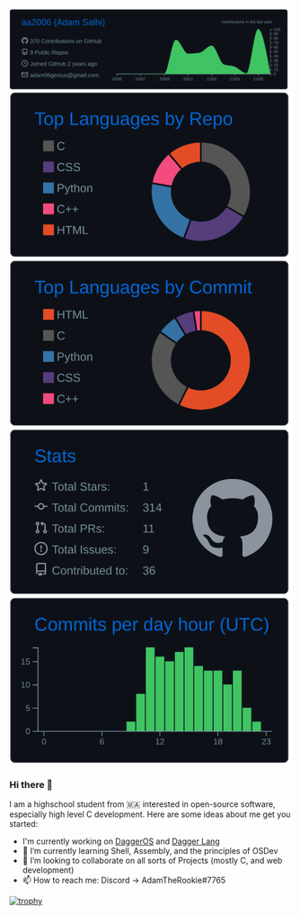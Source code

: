 
[![](https://raw.githubusercontent.com/aa2006/aa2006/master/profile-summary-card-output/github_dark/0-profile-details.svg)](https://github.com/vn7n24fzkq/github-profile-summary-cards)
[![](https://raw.githubusercontent.com/aa2006/aa2006/master/profile-summary-card-output/github_dark/1-repos-per-language.svg)](https://github.com/vn7n24fzkq/github-profile-summary-cards) [![](https://raw.githubusercontent.com/aa2006/aa2006/master/profile-summary-card-output/github_dark/2-most-commit-language.svg)](https://github.com/vn7n24fzkq/github-profile-summary-cards)
[![](https://raw.githubusercontent.com/aa2006/aa2006/master/profile-summary-card-output/github_dark/3-stats.svg)](https://github.com/vn7n24fzkq/github-profile-summary-cards) [![](https://raw.githubusercontent.com/aa2006/aa2006/master/profile-summary-card-output/github_dark/4-productive-time.svg)](https://github.com/vn7n24fzkq/github-profile-summary-cards)

### Hi there 👋
I am a highschool student from 🇲🇦 interested in open-source software, especially high level C development. 
Here are some ideas about me get you started:

- I'm currently working on [DaggerOS](https://github.com/The-Dagger-Project/DaggerOS) and [Dagger Lang](https://github.com/The-Dagger-Project/Dagger-Lang)
- 🌱 I’m currently learning Shell, Assembly, and the principles of OSDev
- 👯 I’m looking to collaborate on all sorts of Projects (mostly C, and web development)
- 📫 How to reach me: Discord -> AdamTheRookie#7765

[![trophy](https://github-profile-trophy.vercel.app/?username=aa2006&theme=onedark)](https://github.com/ryo-ma/github-profile-trophy)
